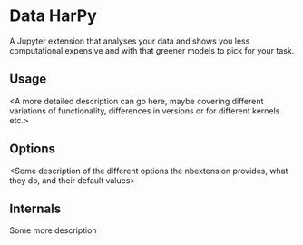 # Data HarPy

A Jupyter extension that analyses your data and shows you less computational expensive and with that greener models to pick for your task.


Usage
-----

<A more detailed description can go here, maybe covering different variations of functionality, differences in versions or for different kernels etc.>

Options
-------

<Some description of the different options the nbextension provides, what they do, and their default values>

Internals
---------

Some more description

